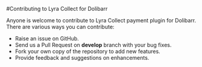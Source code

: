 #Contributing to Lyra Collect for Dolibarr

Anyone is welcome to contribute to Lyra Collect payment plugin for Dolibarr. There are various ways you can contribute:

- Raise an issue on GitHub.
- Send us a Pull Request on **develop** branch with your bug fixes.
- Fork your own copy of the repository to add new features.
- Provide feedback and suggestions on enhancements.